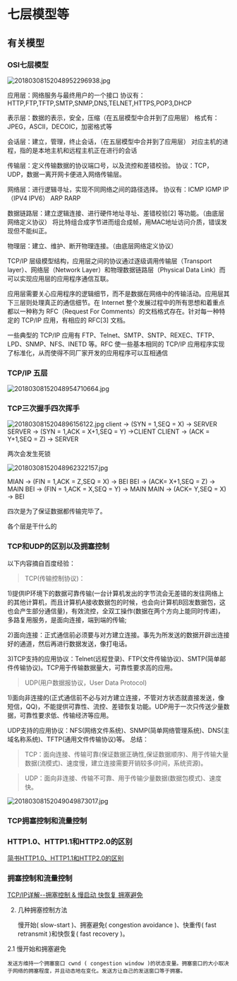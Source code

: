 # 七层模型等

## 有关模型

### OSI七层模型

![20180308152048952296938.jpg](http://osmisz4zw.bkt.clouddn.com/20180308152048952296938.jpg)


应用层：网络服务与最终用户的一个接口
协议有：HTTP,FTP,TFTP,SMTP,SNMP,DNS,TELNET,HTTPS,POP3,DHCP

表示层：数据的表示，安全，压缩（在五层模型中合并到了应用层）
格式有：JPEG，ASCII，DECOIC，加密格式等

会话层：建立，管理，终止会话，（在五层模型中合并到了应用层）
对应主机的进程，指的是本地主机和远程主机正在进行的会话

传输层：定义传输数据的协议端口号，以及流控和差错校验。
协议：TCP，UDP，数据一离开网卡便进入网络传输层。

网络层：进行逻辑寻址，实现不同网络之间的路径选择。
协议有：ICMP IGMP IP（IPV4 IPV6） ARP RARP


数据链路层：建立逻辑连接、进行硬件地址寻址、差错校验[2]  等功能。（由底层网络定义协议）
将比特组合成字节进而组合成帧，用MAC地址访问介质，错误发现但不能纠正。

物理层：建立、维护、断开物理连接。（由底层网络定义协议）

TCP/IP 层级模型结构，应用层之间的协议通过逐级调用传输层（Transport layer）、网络层（Network Layer）和物理数据链路层（Physical Data Link）而可以实现应用层的应用程序通信互联。

应用层需要关心应用程序的逻辑细节，而不是数据在网络中的传输活动。应用层其下三层则处理真正的通信细节。在 Internet 整个发展过程中的所有思想和着重点都以一种称为 RFC（Request For Comments）的文档格式存在。针对每一种特定的 TCP/IP 应用，有相应的 RFC[3]  文档。

一些典型的 TCP/IP 应用有 FTP、Telnet、SMTP、SNTP、REXEC、TFTP、LPD、SNMP、NFS、INETD 等。RFC 使一些基本相同的 TCP/IP 应用程序实现了标准化，从而使得不同厂家开发的应用程序可以互相通信


### TCP/IP 五层

![20180308152048954710664.jpg](http://osmisz4zw.bkt.clouddn.com/20180308152048954710664.jpg)

### TCP三次握手四次挥手
![2018030815204896156122.jpg](http://osmisz4zw.bkt.clouddn.com/2018030815204896156122.jpg)
client -> (SYN = 1,SEQ = X) -> SERVER
SERVER -> (SYN = 1,ACK = X+1,SEQ = Y) ->CLIENT
CLIENT -> (ACK = Y+1,SEQ = Z) -> SERVER

两次会发生死锁


![20180308152048962322157.jpg](http://osmisz4zw.bkt.clouddn.com/20180308152048962322157.jpg)


MIAN ->  (FIN = 1,ACK = Z,SEQ = X) -> BEI
BEI  ->  (ACK= X+1,SEQ = Z)        -> MAIN
BEI  ->  (FIN = 1,ACK = X,SEQ = Y) -> MAIN
MAIN ->  (ACK= Y,SEQ = X)          -> BEI

四次是为了保证数据都传输完毕了。


各个层是干什么的

### TCP和UDP的区别以及拥塞控制
以下内容摘自百度经验：
> TCP(传输控制协议)：

1)提供IP环境下的数据可靠传输(一台计算机发出的字节流会无差错的发往网络上的其他计算机，而且计算机A接收数据包的时候，也会向计算机B回发数据包，这也会产生部分通信量)，有效流控，全双工操作(数据在两个方向上能同时传递)，多路复用服务，是面向连接，端到端的传输;

2)面向连接：正式通信前必须要与对方建立连接。事先为所发送的数据开辟出连接好的通道，然后再进行数据发送，像打电话。

3)TCP支持的应用协议：Telnet(远程登录)、FTP(文件传输协议)、SMTP(简单邮件传输协议)。TCP用于传输数据量大，可靠性要求高的应用。

> UDP(用户数据报协议，User Data Protocol)

1)面向非连接的(正式通信前不必与对方建立连接，不管对方状态就直接发送，像短信，QQ)，不能提供可靠性、流控、差错恢复功能。UDP用于一次只传送少量数据，可靠性要求低、传输经济等应用。

UDP支持的应用协议：NFS(网络文件系统)、SNMP(简单网络管理系统)、DNS(主域名称系统)、TFTP(通用文件传输协议)等。
总结：

> TCP：面向连接、传输可靠(保证数据正确性,保证数据顺序)、用于传输大量数据(流模式)、速度慢，建立连接需要开销较多(时间，系统资源)。

> UDP：面向非连接、传输不可靠、用于传输少量数据(数据包模式)、速度快。


![20180308152049049873017.jpg](http://osmisz4zw.bkt.clouddn.com/20180308152049049873017.jpg)

### TCP拥塞控制和流量控制



### HTTP1.0、HTTP1.1和HTTP2.0的区别

[简书HTTP1.0、HTTP1.1和HTTP2.0的区别](https://www.jianshu.com/p/be29d679cbff)

### 拥塞控制和流量控制

[TCP/IP详解--拥塞控制 & 慢启动 快恢复 拥塞避免](http://blog.csdn.net/kinger0/article/details/48206999)

2. 几种拥塞控制方法

    慢开始( slow-start )、拥塞避免( congestion avoidance )、快重传( fast retransmit )和快恢复( fast recovery )。

2.1 慢开始和拥塞避免

    发送方维持一个拥塞窗口 cwnd ( congestion window )的状态变量。拥塞窗口的大小取决于网络的拥塞程度，并且动态地在变化。发送方让自己的发送窗口等于拥塞。

